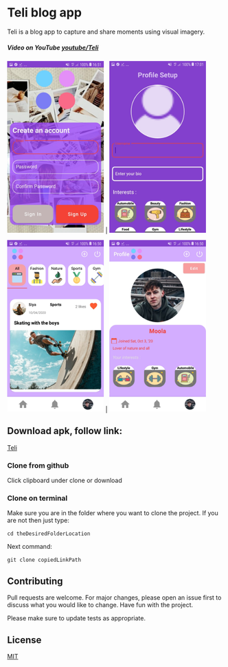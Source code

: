 # Teli blog app

Teli is a blog app to capture and share moments using visual imagery.

##### Video on YouTube [youtube/Teli](https://youtu.be/b8s7aA7xXj8)

<img src="app/src/main/res/images/Screenshot_20201003-165111.jpg" height = 400> |  <img src="app/src/main/res/images/Screenshot_20201003-170125.jpg" height = 400>

<img src="app/src/main/res/images/Screenshot_20201003-165035.jpg" height = 400> | <img src="app/src/main/res/images/Screenshot_20201003-165043.jpg" height = 400>


## Download apk, follow link:


[Teli](https://github.com/vincentLovesComputers/builds/blob/main/teli.apk?raw=true)


### Clone from github

Click clipboard under clone or download

### Clone on terminal
Make sure you are in the folder where you want to clone the project. If you are not then just type:


```terminal
cd theDesiredFolderLocation
```
Next command: 
```terminal
git clone copiedLinkPath
```

## Contributing
Pull requests are welcome. For major changes, please open an issue first to discuss what you would like to change. Have fun with the project.

Please make sure to update tests as appropriate.

## License
[MIT](https://choosealicense.com/licenses/mit/)
